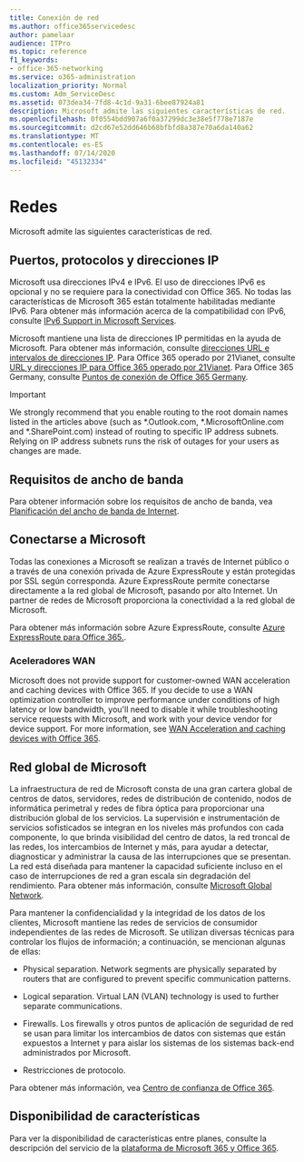```yaml
---
title: Conexión de red
ms.author: office365servicedesc
author: pamelaar
audience: ITPro
ms.topic: reference
f1_keywords:
- office-365-networking
ms.service: o365-administration
localization_priority: Normal
ms.custom: Adm_ServiceDesc
ms.assetid: 073dea34-7fd8-4c1d-9a31-6bee87924a81
description: Microsoft admite las siguientes características de red.
ms.openlocfilehash: 0f0554bdd907a6f0a37299dc3e38e5f778e7187e
ms.sourcegitcommit: d2cd67e52dd646b68bfbfd8a387e70a6da140a62
ms.translationtype: MT
ms.contentlocale: es-ES
ms.lasthandoff: 07/14/2020
ms.locfileid: "45132334"
---
```

# <a name="networking"></a>Redes

Microsoft admite las siguientes características de red.
  
## <a name="ports-protocols-and-ip-addresses"></a>Puertos, protocolos y direcciones IP

Microsoft usa direcciones IPv4 e IPv6. El uso de direcciones IPv6 es opcional y no se requiere para la conectividad con Office 365. No todas las características de Microsoft 365 están totalmente habilitadas mediante IPv6. Para obtener más información acerca de la compatibilidad con IPv6, consulte [IPv6 Support in Microsoft Services](https://docs.microsoft.com/office365/enterprise/ipv6-support).
  
Microsoft mantiene una lista de direcciones IP permitidas en la ayuda de Microsoft. Para obtener más información, consulte [direcciones URL e intervalos de direcciones IP](https://docs.microsoft.com/office365/enterprise/urls-and-ip-address-ranges). Para Office 365 operado por 21Vianet, consulte [URL y direcciones IP para Office 365 operado por 21Vianet](https://docs.microsoft.com/office365/enterprise/managing-office-365-endpoints). Para Office 365 Germany, consulte [Puntos de conexión de Office 365 Germany](https://support.office.com/article/Office-365-Germany-endpoints-8a113a50-0071-4155-bb8e-eba5a8dbd4c8).
  
> [!IMPORTANT]
> We strongly recommend that you enable routing to the root domain names listed in the articles above (such as \*.Outlook.com, \*.MicrosoftOnline.com and \*.SharePoint.com) instead of routing to specific IP address subnets. Relying on IP address subnets runs the risk of outages for your users as changes are made. 
  
## <a name="bandwidth-requirements"></a>Requisitos de ancho de banda

Para obtener información sobre los requisitos de ancho de banda, vea [Planificación del ancho de banda de Internet](https://docs.microsoft.com/office365/enterprise/network-planning-and-performance).
  
## <a name="connecting-to-microsoft"></a>Conectarse a Microsoft

Todas las conexiones a Microsoft se realizan a través de Internet público o a través de una conexión privada de Azure ExpressRoute y están protegidas por SSL según corresponda. Azure ExpressRoute permite conectarse directamente a la red global de Microsoft, pasando por alto Internet. Un partner de redes de Microsoft proporciona la conectividad a la red global de Microsoft.
  
Para obtener más información sobre Azure ExpressRoute, consulte [Azure ExpressRoute para Office 365.](https://aka.ms/expressrouteoffice365).
  
### <a name="wan-accelerators"></a>Aceleradores WAN

Microsoft does not provide support for customer-owned WAN acceleration and caching devices with Office 365. If you decide to use a WAN optimization controller to improve performance under conditions of high latency or low bandwidth, you'll need to disable it while troubleshooting service requests with Microsoft, and work with your device vendor for device support. For more information, see [WAN Acceleration and caching devices with Office 365](https://support.microsoft.com/help/2690045/using-third-party-network-devices-or-solutions-with-office-365).
  
## <a name="the-global-microsoft-network"></a>Red global de Microsoft

La infraestructura de red de Microsoft consta de una gran cartera global de centros de datos, servidores, redes de distribución de contenido, nodos de informática perimetral y redes de fibra óptica para proporcionar una distribución global de los servicios. La supervisión e instrumentación de servicios sofisticados se integran en los niveles más profundos con cada componente, lo que brinda visibilidad del centro de datos, la red troncal de las redes, los intercambios de Internet y más, para ayudar a detectar, diagnosticar y administrar la causa de las interrupciones que se presentan. La red está diseñada para mantener la capacidad suficiente incluso en el caso de interrupciones de red a gran escala sin degradación del rendimiento. Para obtener más información, consulte [Microsoft Global Network](https://docs.microsoft.com/azure/networking/microsoft-global-network). 
  
Para mantener la confidencialidad y la integridad de los datos de los clientes, Microsoft mantiene las redes de servicios de consumidor independientes de las redes de Microsoft. Se utilizan diversas técnicas para controlar los flujos de información; a continuación, se mencionan algunas de ellas:
  
- Physical separation. Network segments are physically separated by routers that are configured to prevent specific communication patterns.
    
- Logical separation. Virtual LAN (VLAN) technology is used to further separate communications.
    
- Firewalls. Los firewalls y otros puntos de aplicación de seguridad de red se usan para limitar los intercambios de datos con sistemas que están expuestos a Internet y para aislar los sistemas de los sistemas back-end administrados por Microsoft. 
    
- Restricciones de protocolo.
    
Para obtener más información, vea [Centro de confianza de Office 365](https://www.microsoft.com/trust-center). 
  
## <a name="feature-availability"></a>Disponibilidad de características

Para ver la disponibilidad de características entre planes, consulte la descripción del servicio de la [plataforma de Microsoft 365 y Office 365](office-365-platform-service-description.md).
  

